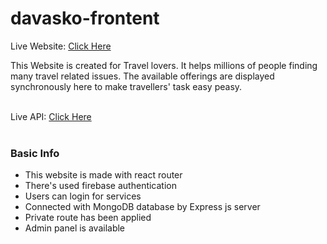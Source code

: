 # davasko-frontent

Live Website: <a href="https://davaskog.web.app/">Click Here</a><br />

This Website is created for Travel lovers. It helps millions of people finding many travel related issues. The available offerings are displayed synchronously here to make travellers' task easy peasy.<br /><br />

Live API: <a href="https://morning-ridge-69827.herokuapp.com/">Click Here</a><br /><br />

### Basic Info

* This website is made with react router
* There's used firebase authentication
* Users can login for services
* Connected with MongoDB database by Express js server
* Private route has been applied
* Admin panel is available